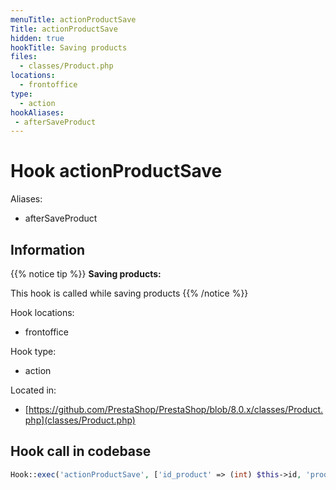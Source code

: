 ```yaml
---
menuTitle: actionProductSave
Title: actionProductSave
hidden: true
hookTitle: Saving products
files:
  - classes/Product.php
locations:
  - frontoffice
type:
  - action
hookAliases:
 - afterSaveProduct
---
```


# Hook actionProductSave

Aliases: 
 - afterSaveProduct



## Information

{{% notice tip %}}
**Saving products:** 

This hook is called while saving products
{{% /notice %}}

Hook locations: 
  - frontoffice

Hook type: 
  - action

Located in: 
  - [https://github.com/PrestaShop/PrestaShop/blob/8.0.x/classes/Product.php](classes/Product.php)

## Hook call in codebase

```php
Hook::exec('actionProductSave', ['id_product' => (int) $this->id, 'product' => $this])
```